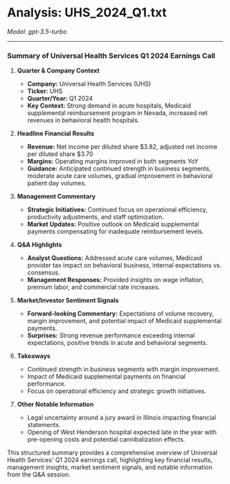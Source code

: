 # Analysis: UHS_2024_Q1.txt

*Model: gpt-3.5-turbo*

---

### Summary of Universal Health Services Q1 2024 Earnings Call

1. **Quarter & Company Context**
   - **Company:** Universal Health Services (UHS)
   - **Ticker:** UHS
   - **Quarter/Year:** Q1 2024
   - **Key Context:** Strong demand in acute hospitals, Medicaid supplemental reimbursement program in Nevada, increased net revenues in behavioral health hospitals.

2. **Headline Financial Results**
   - **Revenue:** Net income per diluted share $3.82, adjusted net income per diluted share $3.70
   - **Margins:** Operating margins improved in both segments YoY
   - **Guidance:** Anticipated continued strength in business segments, moderate acute care volumes, gradual improvement in behavioral patient day volumes.

3. **Management Commentary**
   - **Strategic Initiatives:** Continued focus on operational efficiency, productivity adjustments, and staff optimization.
   - **Market Updates:** Positive outlook on Medicaid supplemental payments compensating for inadequate reimbursement levels.

4. **Q&A Highlights**
   - **Analyst Questions:** Addressed acute care volumes, Medicaid provider tax impact on behavioral business, internal expectations vs. consensus.
   - **Management Responses:** Provided insights on wage inflation, premium labor, and commercial rate increases.

5. **Market/Investor Sentiment Signals**
   - **Forward-looking Commentary:** Expectations of volume recovery, margin improvement, and potential impact of Medicaid supplemental payments.
   - **Surprises:** Strong revenue performance exceeding internal expectations, positive trends in acute and behavioral segments.

6. **Takeaways**
   - Continued strength in business segments with margin improvement.
   - Impact of Medicaid supplemental payments on financial performance.
   - Focus on operational efficiency and strategic growth initiatives.

7. **Other Notable Information**
   - Legal uncertainty around a jury award in Illinois impacting financial statements.
   - Opening of West Henderson hospital expected late in the year with pre-opening costs and potential cannibalization effects.

This structured summary provides a comprehensive overview of Universal Health Services' Q1 2024 earnings call, highlighting key financial results, management insights, market sentiment signals, and notable information from the Q&A session.